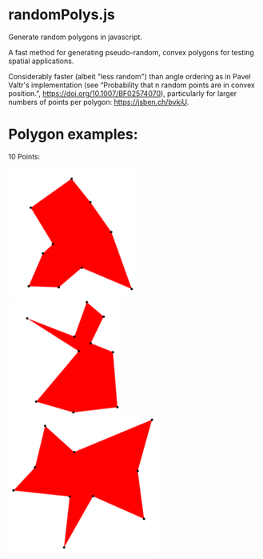 # randomPolys.js
Generate random polygons in javascript. 

A fast method for generating pseudo-random, convex polygons for testing spatial applications.

Considerably faster (albeit "less random") than angle ordering as in Pavel Valtr's implementation (see “Probability that n random points are in convex position.”, https://doi.org/10.1007/BF02574070), particularly for larger numbers of points per polygon: https://jsben.ch/bvkiU.

# Polygon examples:
10 Points: 

![picture](src/img/10_pts_2.PNG)&nbsp; &nbsp; &nbsp; &nbsp; &nbsp; &nbsp; ![picture](src/img/10_pts.PNG)&nbsp; &nbsp; &nbsp; &nbsp; &nbsp; &nbsp; &nbsp; &nbsp; &nbsp; &nbsp; ![picture](src/img/10_pts_3.PNG)
